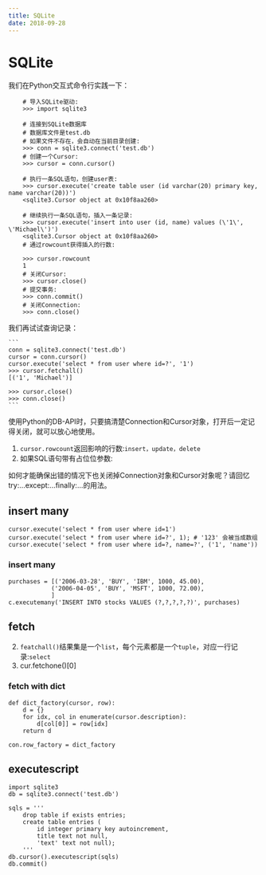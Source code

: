 ```yaml
---
title: SQLite
date: 2018-09-28
---
```

# SQLite
我们在Python交互式命令行实践一下：
```
	# 导入SQLite驱动:
	>>> import sqlite3

	# 连接到SQLite数据库
	# 数据库文件是test.db
	# 如果文件不存在，会自动在当前目录创建:
	>>> conn = sqlite3.connect('test.db')
	# 创建一个Cursor:
	>>> cursor = conn.cursor()

	# 执行一条SQL语句，创建user表:
	>>> cursor.execute('create table user (id varchar(20) primary key, name varchar(20))')
	<sqlite3.Cursor object at 0x10f8aa260>

	# 继续执行一条SQL语句，插入一条记录:
	>>> cursor.execute('insert into user (id, name) values (\'1\', \'Michael\')')
	<sqlite3.Cursor object at 0x10f8aa260>
	# 通过rowcount获得插入的行数:

	>>> cursor.rowcount
	1
	# 关闭Cursor:
	>>> cursor.close()
	# 提交事务:
	>>> conn.commit()
	# 关闭Connection:
	>>> conn.close()
```

我们再试试查询记录：

    ```
    conn = sqlite3.connect('test.db')
    cursor = conn.cursor()
    cursor.execute('select * from user where id=?', '1')
    >>> cursor.fetchall()
    [('1', 'Michael')]

    >>> cursor.close()
    >>> conn.close()
    ```

使用Python的DB-API时，只要搞清楚Connection和Cursor对象，打开后一定记得关闭，就可以放心地使用。
1. `cursor.rowcount`返回影响的行数:`insert，update，delete`
3. 如果SQL语句带有占位位参数:


如何才能确保出错的情况下也关闭掉Connection对象和Cursor对象呢？请回忆try:...except:...finally:...的用法。

## insert many

	cursor.execute('select * from user where id=1')
	cursor.execute('select * from user where id=?', 1); # '123' 会被当成数组
	cursor.execute('select * from user where id=?, name=?', ('1', 'name'))

### insert many

    purchases = [('2006-03-28', 'BUY', 'IBM', 1000, 45.00),
                ('2006-04-05', 'BUY', 'MSFT', 1000, 72.00),
                ]
    c.executemany('INSERT INTO stocks VALUES (?,?,?,?,?)', purchases)


## fetch
2. `featchall()`结果集是一个`list`，每个元素都是一个`tuple`，对应一行记录:`select`
2. cur.fetchone()[0]

### fetch with dict

	def dict_factory(cursor, row):
		d = {}
		for idx, col in enumerate(cursor.description):
			d[col[0]] = row[idx]
		return d

	con.row_factory = dict_factory

## executescript

    import sqlite3
    db = sqlite3.connect('test.db')

    sqls = '''
        drop table if exists entries;
        create table entries (
            id integer primary key autoincrement,
            title text not null,
            'text' text not null);
        '''
    db.cursor().executescript(sqls)
    db.commit()
